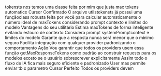 tokensts nos temos uma classe feita por mim que justa max tokens automatico
Cursor
 Confirmado O arquivo utilstokensts já possui uma funçãoclass robusta feita por você para calcular automaticamente o número ideal de maxTokens considerando prompt contexto e limites do modelo
Vantagens do seu utilitário
 Estima maxTokens de forma inteligente evitando estouro de contexto
 Considera prompt systemPromptcontext e limites do modelo
 Garante que a resposta nunca será menor que o mínimo seguro
 Facilita integração com qualquer provider padronizando o comportamento
Ação
Vou garantir que todos os providers usem essa função getMaxResponseTokens como padrão ao construir requests para os modelos exceto se o usuário sobrescrever explicitamente
Assim todo o fluxo de IA fica mais seguro eficiente e padronizado
User
mas permite enviar tb o parametro
Cursor
 Perfeito
Todos os providers devem